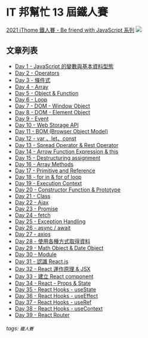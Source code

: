 # IT 邦幫忙 13 屆鐵人賽
[2021 iThome 鐵人賽 - Be friend with JavaScript 系列](https://ithelp.ithome.com.tw/users/20140282/ironman/4075)
![](https://i.imgur.com/q18RVGy.png)

文章列表
---
- [Day 1 - JavaScript 的變數與基本資料型態](https://ithelp.ithome.com.tw/articles/10259323)
- [Day 2 - Operators](https://ithelp.ithome.com.tw/articles/10259468)
- [Day 3 - 條件式](https://ithelp.ithome.com.tw/articles/10259979)
- [Day 4 - Array](https://ithelp.ithome.com.tw/articles/10260479)
- [Day 5 - Object & Function](https://ithelp.ithome.com.tw/articles/10260900)
- [Day 6 - Loop](https://ithelp.ithome.com.tw/articles/10261287)
- [Day 7 - DOM - Window Object](https://ithelp.ithome.com.tw/articles/10261600)
- [Day 8 - DOM - Element Object](https://ithelp.ithome.com.tw/articles/10261976)
- [Day 9 - Event](https://ithelp.ithome.com.tw/articles/10262187)
- [Day 10 - Web Storage API](https://ithelp.ithome.com.tw/articles/10262312)
- [Day 11 - BOM (Browser Object Model)](https://ithelp.ithome.com.tw/articles/10263082)
- [Day 12 - var 、let、const](https://ithelp.ithome.com.tw/articles/10263533)
- [Day 13 - Spread Operator & Rest Operator](https://ithelp.ithome.com.tw/articles/10264061)
- [Day 14 - Arrow Function Expression & this](https://ithelp.ithome.com.tw/articles/10264736)
- [Day 15 - Destructuring assignment](https://ithelp.ithome.com.tw/articles/10265622)
- [Day 16 - Array Methods](https://ithelp.ithome.com.tw/articles/10266178)
- [Day 17 - Primitive and Reference](https://ithelp.ithome.com.tw/articles/10266185)
- [Day 18 - for in & for of loop](https://ithelp.ithome.com.tw/articles/10266194)
- [Day 19 - Execution Context](https://ithelp.ithome.com.tw/articles/10267341)
- [Day 20 - Constructor Function & Prototype](https://ithelp.ithome.com.tw/articles/10267340)
- [Day 21 - Class](https://ithelp.ithome.com.tw/articles/10269406)
- [Day 22 - Ajax](https://ithelp.ithome.com.tw/articles/10269999)
- [Day 23 - Promise](https://ithelp.ithome.com.tw/articles/10270854)
- [Day 24 - fetch](https://ithelp.ithome.com.tw/articles/10271247)
- [Day 25 - Exception Handling](https://ithelp.ithome.com.tw/articles/10271906)
- [Day 26 - async / await](https://ithelp.ithome.com.tw/articles/10271248)
- [Day 27 - axios](https://ithelp.ithome.com.tw/articles/10271250)
- [Day 28 - 使用各種方式取得資料](https://ithelp.ithome.com.tw/articles/10271253)
- [Day 29 - Math Object & Date Object](https://ithelp.ithome.com.tw/articles/10274361)
- [Day 30 - Module](https://ithelp.ithome.com.tw/articles/10275029)
- [Day 31 - 認識 React.js](https://ithelp.ithome.com.tw/articles/10276146)
- [Day 32 - React 運作原理 & JSX](https://ithelp.ithome.com.tw/articles/10277126)
- [Day 33 - 建立 React component](https://ithelp.ithome.com.tw/articles/10277292)
- [Day 34 - React - Props & State](https://ithelp.ithome.com.tw/articles/10277874)
- [Day 35 - React Hooks - useState](https://ithelp.ithome.com.tw/articles/10277875)
- [Day 36 - React Hooks - useEffect
](https://ithelp.ithome.com.tw/articles/10278501)
- [Day 37 - React Hooks - useRef](https://ithelp.ithome.com.tw/articles/10277879)
- [Day 38 - React Hooks - useContext](https://ithelp.ithome.com.tw/articles/10277880)
- [Day 39 - React Router](https://ithelp.ithome.com.tw/articles/10279310)
###### tags: `鐵人賽`

